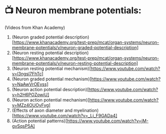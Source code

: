 # 📺 Neuron membrane potentials: 
(Videos from Khan Academy)

1. (Neuron graded potential description)[https://www.khanacademy.org/test-prep/mcat/organ-systems/neuron-membrane-potentials/v/neuron-graded-potential-description]
2. (Neuron resting potential description)[https://www.khanacademy.org/test-prep/mcat/organ-systems/neuron-membrane-potentials/v/neuron-resting-potential-description]
3. (Neuron resting potential mechanism)[https://www.youtube.com/watch?v=l3ngsl7FhTc]
4. (Neuron graded potential mechanism)[https://www.youtube.com/watch?v=NaAwVrOEyss]
5. (Neuron action potential description)[https://www.youtube.com/watch?v=h2H6POZowiU]
6. (Neuron action potential mechanism)[https://www.youtube.com/watch?v=MZz4OUOyFvg]
7. (Effects of axon diameter and myelination)[https://www.youtube.com/watch?v=_Lj_F9GADa4]
8. (Action potential patterns)[https://www.youtube.com/watch?v=jM-gvSqsP5A]
